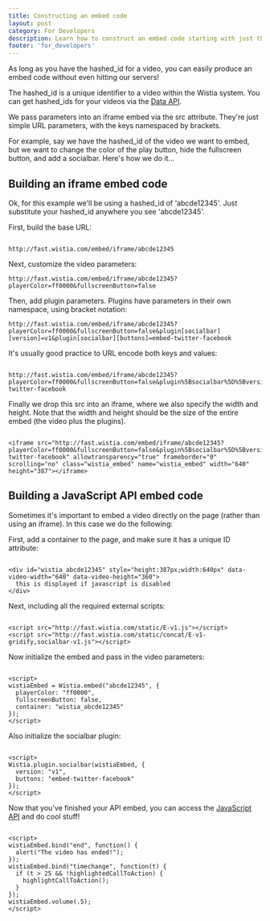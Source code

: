 ```yaml
---
title: Constructing an embed code
layout: post
category: For Developers
description: Learn how to construct an embed code starting with just the video ID!
footer: 'for_developers'
---
```


As long as you have the hashed_id for a video, you can easily produce an embed code without even hitting our servers!

The hashed_id is a unique identifier to a video within the Wistia system. You can get hashed_ids for your videos via the [Data API](/data-api).

We pass parameters into an iframe embed via the src attribute. They're just 
simple URL parameters, with the keys namespaced by brackets.

For example, say we have the hashed_id of the video we want to embed, but we
want to change the color of the play button, hide the fullscreen button, and
add a socialbar. Here's how we do it...

## Building an iframe embed code

Ok, for this example we'll be using a hashed_id of <span class="code">'abcde12345'</span>. Just substitute your hashed_id anywhere you see <span class="code">'abcde12345'</span>.

First, build the base URL:

<pre><code class="language-markup">
http://fast.wistia.com/embed/iframe/abcde12345
</code></pre>

Next, customize the video parameters:

<pre><code class="language-markup">http://fast.wistia.com/embed/iframe/abcde12345?playerColor=ff0000&fullscreenButton=false</code></pre>

Then, add plugin parameters. Plugins have parameters in their own 
namespace, using bracket notation:

<pre><code class="language-markup">http://fast.wistia.com/embed/iframe/abcde12345?playerColor=ff0000&fullscreenButton=false&plugin[socialbar][version]=v1&plugin[socialbar][buttons]=embed-twitter-facebook</code></pre>

It's usually good practice to URL encode both keys and values:

<pre><code class="language-markup">
http://fast.wistia.com/embed/iframe/abcde12345?playerColor=ff0000&fullscreenButton=false&plugin%5Bsocialbar%5D%5Bversion%5D=v1&plugin%5Bsocialbar%5D%5Bbuttons%5D=embed-twitter-facebook</code></pre>

Finally we drop this src into an iframe, where we also specify the width and height. Note that the width and height should be the size of the entire embed (the video plus the plugins).

<pre><code class="language-markup">
&lt;iframe src="http://fast.wistia.com/embed/iframe/abcde12345?playerColor=ff0000&fullscreenButton=false&plugin%5Bsocialbar%5D%5Bversion%5D=v1&plugin%5Bsocialbar%5D%5Bbuttons%5D=embed-twitter-facebook" allowtransparency="true" frameborder="0" scrolling="no" class="wistia_embed" name="wistia_embed" width="640" height="387"&gt;&lt;/iframe&gt;
</code></pre>


## Building a JavaScript API embed code

Sometimes it's important to embed a video directly on the page (rather
than using an iframe).  In this case we do the following:

First, add a container to the page, and make sure it has a unique ID attribute:

<pre><code class="language-markup">
&lt;div id="wistia_abcde12345" style="height:387px;width:640px" data-video-width="640" data-video-height="360"&gt;
  this is displayed if javascript is disabled
&lt;/div&gt;
</code></pre>


Next, including all the required external scripts:

<pre><code class="language-markup">
&lt;script src="http://fast.wistia.com/static/E-v1.js"&gt;&lt;/script&gt;
&lt;script src="http://fast.wistia.com/static/concat/E-v1-gridify,socialbar-v1.js"&gt;&lt;/script&gt;
</code></pre>

Now initialize the embed and pass in the video parameters:

<pre><code class="language-markup">
&lt;script&gt;
wistiaEmbed = Wistia.embed("abcde12345", {
  playerColor: "ff0000",
  fullscreenButton: false,
  container: "wistia_abcde12345"
});
&lt;/script&gt;
</code></pre>


Also initialize the socialbar plugin:

<pre><code class="language-markup">
&lt;script&gt;
Wistia.plugin.socialbar(wistiaEmbed, {
  version: "v1",
  buttons: "embed-twitter-facebook"
});
&lt;/script&gt;
</code></pre>


Now that you've finished your API embed, you can access the [JavaScript API](/player-api.html) and 
do cool stuff!

<pre><code class="language-markup">
&lt;script&gt;
wistiaEmbed.bind("end", function() {
  alert("The video has ended!");
});
wistiaEmbed.bind("timechange", function(t) {
  if (t &gt; 25 && !highlightedCallToAction) {
    highlightCallToAction();
  }
});
wistiaEmbed.volume(.5);
&lt;/script&gt;
</code></pre>

